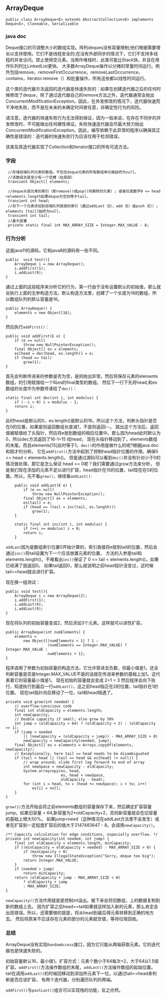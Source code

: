 ## ArrayDeque ##

    public class ArrayDeque<E> extends AbstractCollection<E> implements Deque<E>, Cloneable, Serializable

### java doc ###

Deque接口的可调整大小的数组实现。阵列deques没有容量限制;他们根据需要增长以支持使用。它们不是线程安全的;在没有外部同步的情况下，它们不支持多线程的并发访问。禁止使用空元素。当用作堆栈时，此类可能比Stack快，并且在用作队列时比LinkedList更快。
大多数ArrayDeque操作以分摊的常量时间运行。例外包括remove，removeFirstOccurrence，removeLastOccurrence，contains，iterator.remove（）和批量操作，所有这些都以线性时间运行。

这个类的迭代器方法返回的迭代器是快速失败的：如果在创建迭代器之后的任何时候修改了deque，除了通过迭代器自己的remove方法之外，迭代器通常会抛出ConcurrentModificationException。因此，在并发修改的情况下，迭代器快速而干净地失败，而不是在未来的未确定时间冒任意，非确定性行为的风险。

请注意，迭代器的快速失败行为无法得到保证，因为一般来说，在存在不同步的并发修改时，不可能做出任何硬性保证。失败快速迭代器会尽最大努力抛出ConcurrentModificationException。因此，编写依赖于此异常的程序以确保其正确性是错误的：迭代器的快速失败行为应该仅用于检测错误。

该类及其迭代器实现了Collection和Iterator接口的所有可选方法。


### 字段 ###
     //存储双端队列元素的数组。不包含deque元素的所有数组单元格始终为null。
     //该数组总是至少有一个空槽（在尾部）
     transient Object[] elements;

     //deque头部元素的索引（即remove()或pop()将删除的元素）; 或者任意数字0 <= head <elements.length如果deque为空则等于tail。
     transient int head;
     //将下一个元素添加到双端队列尾部的索引（通过addLast（E），add（E）或push（E））; elements [tail]始终为null。
     transient int tail;
     //最大容量
     private static final int MAX_ARRAY_SIZE = Integer.MAX_VALUE - 8;

### 行为分析 ###
这是java11的源码，它和java8的源码有一些不同。


    public  void test(){
        ArrayDeque i = new ArrayDeque();
        i.addFirst(1);
        i.addLast(9);
    }

通过上面的这段程序来分析它的行为，第一行由于没有设置默认的初始值，那么就会执行上面的无参构造方法。默认构造方法里，创建了一个长度为16的数组，所以数组队列的默认容量是16。

    public ArrayDeque() {
        elements = new Object[16];
    }

然后执行`addFirst()`：

    public void addFirst(E e) {
        if (e == null)
            throw new NullPointerException();
        final Object[] es = elements;
        es[head = dec(head, es.length)] = e;
        if (head == tail)
            grow(1);
    }

首先会判断传进来的参数是否为空，是则抛出异常。然后将保存元素的elements数组，的引用赋值给一个叫es的final类型的数组。
然后下一行下先将head,和es数组的长度作为参数传递给了`dec()`：

    static final int dec(int i, int modulus) {
        if (--i < 0) i = modulus - 1;
        return i;
    }

此时head是默认的0，es.length()是默认的16。所以这个方法，判断头指针是否在0的位置，如果是则返回数组长度减1，不是则返回i--。
跳出这个方法后，返回值被赋值给了头指针，然后将e放到数组的相应位置中。那么因为head此时默认为0，所以dec方法返回了16-1=15 给head，
现在头指针移动到了，elements数组的末尾。而且elements[15]此时等于1。`dec()`的作用是做什么的呢?根据java doc和刚才的分析。
它在`addFirst()`方法中起到了控制head指针位置的作用，确保0 <= head < elements.length()。
但是通过源码可以看到`dec()`并没有针对小于0的情况做处理，那它是怎么保证 head >= 0呢？我们需要通过grow方法来分析，
但是我们现在添加的元素不足以进行扩容，head指针在15的位置，tail现在在0的位置。所以，先不看`grow()`，继续看`addLast()`:

        public void addLast(E e) {
            if (e == null)
                throw new NullPointerException();
            final Object[] es = elements;
            es[tail] = e;
            if (head == (tail = inc(tail, es.length)))
                grow(1);
        }

        static final int inc(int i, int modulus) {
            if (++i >= modulus) i = 0;
            return i;
        }

`addLast`因为是数组索引位置0开始计算的，索引直接将e放到tail的位置，然后会通过`inc()`将tail设置为下一个应该放置元素的位置，
方法的入参是tail和elements.length()，不难看出`inc()`保证了 0 <= tail < elements.length()。如果已经满了就返回0。
如果tail返回0，那么就说明之前head指针没变过，这时候tail==head就会进行扩容。

现在换一组测试：

    public void test(){
        ArrayDeque i = new ArrayDeque(2);
        i.addFirst(1);
        i.addLast(9);
        i.addLast(9);
    }

现在将队列的初始容量变成2，然后添加3个元素。这样就可以进性扩容。

    public ArrayDeque(int numElements) {
        elements =
            new Object[(numElements < 1) ? 1 :
                       (numElements == Integer.MAX_VALUE) ? Integer.MAX_VALUE :
                       numElements + 1];
    }


程序调用了参数为初始容量的构造方法，它允许穿进去负数，但最小值是1。还会判断容量是否是Integer.MAX_VALUE不是的话就在传进来参数的基础上加1。这代表着它的容量最小值是1。
现在初始的容量就会变成 2+1 = 3 然后程序会向下执行，知道执行到最后一行`addLast()`，这之前head指正在2的位置，tail指针在1的位置。
现在tail指针向后移动了一位，tail和head相遇了。

    private void grow(int needed) {
        // overflow-conscious code
        final int oldCapacity = elements.length;
        int newCapacity;
        // Double capacity if small; else grow by 50%
        int jump = (oldCapacity < 64) ? (oldCapacity + 2) : (oldCapacity >> 1);
        if (jump < needed
            || (newCapacity = (oldCapacity + jump)) - MAX_ARRAY_SIZE > 0)
            newCapacity = newCapacity(needed, jump);
        final Object[] es = elements = Arrays.copyOf(elements, newCapacity);
        // Exceptionally, here tail == head needs to be disambiguated
        if (tail < head || (tail == head && es[head] != null)) {
            // wrap around; slide first leg forward to end of array
            int newSpace = newCapacity - oldCapacity;
            System.arraycopy(es, head,
                             es, head + newSpace,
                             oldCapacity - head);
            for (int i = head, to = (head += newSpace); i < to; i++)
                es[i] = null;
        }
    }

`grow(1)`方法开始会将之前elements数组的容量保存下来，然后确定扩容容量jump。如果旧容量 < 64,新容量为2*oldCapacity+2，否则新容量就会在旧容量的基础上增大50%。
如果jump<need（这种情况在addLast方法里不会发生）或者在扩容到一定程度扩容后的值大于2147483647 - 8。会调用`newCapacity()`。

    /** Capacity calculation for edge conditions, especially overflow. */
    private int newCapacity(int needed, int jump) {
        final int oldCapacity = elements.length, minCapacity;
        if ((minCapacity = oldCapacity + needed) - MAX_ARRAY_SIZE > 0) {
            if (minCapacity < 0)
                throw new IllegalStateException("Sorry, deque too big");
            return Integer.MAX_VALUE;
        }
        if (needed > jump)
            return minCapacity;
        return (oldCapacity + jump - MAX_ARRAY_SIZE < 0)
            ? oldCapacity + jump
            : MAX_ARRAY_SIZE;
    }

`newCapacity()`方法作用就是是控制int溢出。接下来会将旧数组，上的数据复制到新的数组上去。
因为扩容之后head==tail如果就这样加入新的元素，那么肯定会出现错误。所以，还需要做的就是，将从head到最后得元素转移到正确的地方去。
然后将原来不应该存在元素的部分的元素赋空值，等待垃圾回收。


### 总结 ###

ArrayDeque没有实现`RandomAccess`接口，因为它只能从两端获取元素。它的迭代器也是快速失败的。

初始容量默认16，最小值1。扩容方式：元素个数小于64每次+2，大于64以1.5倍扩容。`addFirst()`方法操作数组的末尾，`addLast()`方法操作数组的起始位置。
tail在调用`addLast()`的时候回移动到添加所元素下一位，以通过tail==head来判断是否应该扩容。
有两个迭代器，分别遍历队列的两端。

`addFirst()`与`poolLast()`组合可以实现栈的功能，反之亦然。










